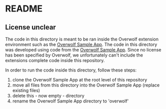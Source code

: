 # README

## License unclear

The code in this directory is meant to be ran inside the Overwolf extension environment such as the [Overwolf Sample App](https://github.com/overwolf/sample-app). 
The code in this directory was developed using code from the [Overwolf Sample App](https://github.com/overwolf/sample-app). Since no license has been specified by Overwolf, we unfortunately can't include the extensions complete code inside this repository.

In order to run the code inside this directory, follow these steps:
1. clone the Overwolf Sample App at the root level of this repository
2. move all files from this directory into the Overwolf Sample App (replace existing files)
3. delete this - now empty - directory
4. rename the Overwolf Sample App directory to 'overwolf' 

